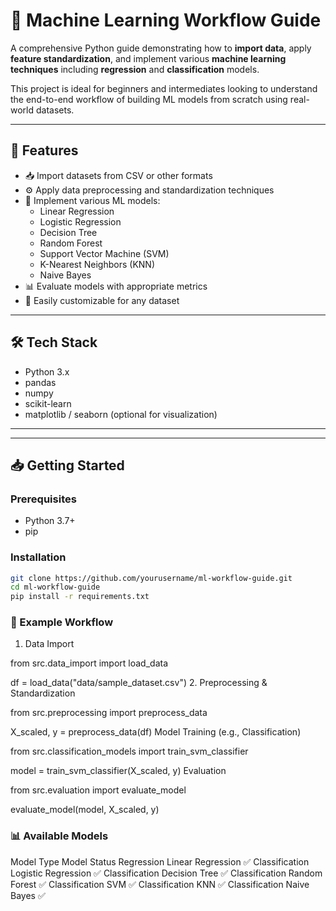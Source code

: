 # 🧠 Machine Learning Workflow Guide

A comprehensive Python guide demonstrating how to **import data**, apply **feature standardization**, and implement various **machine learning techniques** including **regression** and **classification** models.

This project is ideal for beginners and intermediates looking to understand the end-to-end workflow of building ML models from scratch using real-world datasets.

---

## 🚀 Features

- 📥 Import datasets from CSV or other formats
- ⚙️ Apply data preprocessing and standardization techniques
- 🤖 Implement various ML models:
  - Linear Regression
  - Logistic Regression
  - Decision Tree
  - Random Forest
  - Support Vector Machine (SVM)
  - K-Nearest Neighbors (KNN)
  - Naive Bayes
- 📊 Evaluate models with appropriate metrics
- 🔄 Easily customizable for any dataset

---

## 🛠️ Tech Stack

- Python 3.x
- pandas
- numpy
- scikit-learn
- matplotlib / seaborn (optional for visualization)

---


---

## 📥 Getting Started

### Prerequisites

- Python 3.7+
- pip

### Installation

```bash
git clone https://github.com/yourusername/ml-workflow-guide.git
cd ml-workflow-guide
pip install -r requirements.txt
```
### 🧪 Example Workflow
1. Data Import

from src.data_import import load_data

df = load_data("data/sample_dataset.csv")
2. Preprocessing & Standardization

from src.preprocessing import preprocess_data

X_scaled, y = preprocess_data(df)
Model Training (e.g., Classification)

from src.classification_models import train_svm_classifier

model = train_svm_classifier(X_scaled, y)
Evaluation

from src.evaluation import evaluate_model

evaluate_model(model, X_scaled, y)
### 📊 Available Models
Model Type	Model	Status
Regression	Linear Regression	✅
Classification	Logistic Regression	✅
Classification	Decision Tree	✅
Classification	Random Forest	✅
Classification	SVM	✅
Classification	KNN	✅
Classification	Naive Bayes	✅

